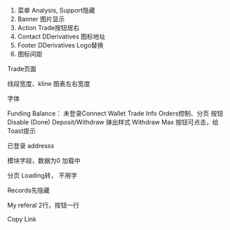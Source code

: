1. 菜单 Analysis, Support隐藏
2. Banner 图片显示
3. Action Trade按钮居右
4. Contact DDerivatives 图标地址
5. Footer DDerivatives Logo替换
6. 图标间距

Trade页面

线段宽度、kline
图表左右宽度

字体

Funding Balance： 未登录Connect Wallet
Trade Info
Orders控制、分页
按钮Disable
(Done) Deposit/Withdraw 弹出样式
Withdraw Max
按钮可点击，给Toast提示

已登录 addresss

模块字段，数据为0
加载中

分页
Loading转， 不用字

Records先隐藏

My referal 2行，按钮一行

Copy Link



